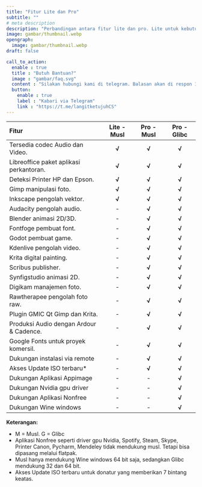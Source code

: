 ```yaml
---
title: "Fitur Lite dan Pro"
subtitle: ""
# meta description
description: "Perbandingan antara fitur lite dan pro. Lite untuk kebutuhan sederhana, sedangkan pro untuk kebutuhan profesional."
image: gambar/thumbnail.webp
opengraph:
  image: gambar/thumbnail.webp
draft: false

call_to_action:
  enable : true
  title : "Butuh Bantuan?"
  image : "gambar/faq.svg"
  content : "Silakan hubungi kami di telegram. Balasan akan di respon 1x3 jam."
  button:
    enable : true
    label : "Kabari via Telegram"
    link : "https://t.me/langitketujuhCS"
---
```


Fitur | **Lite - Musl** | **Pro - Musl** | **Pro - Glibc**
:--- | :---: | :---: | :---:
Tersedia codec Audio dan Video. | **√** | **√** | **√**
Libreoffice paket aplikasi perkantoran. | **√** | **√** | **√**
Deteksi Printer HP dan Epson. | **√** | **√** | **√**
Gimp manipulasi foto. | **√** | **√** | **√**
Inkscape pengolah vektor. | **√** | **√** | **√**
Audacity pengolah audio. | - | **√** | **√**
Blender animasi 2D/3D. | - | **√** | **√**
Fontfoge pembuat font. | - | **√** | **√**
Godot pembuat game. | - | **√** | **√**
Kdenlive pengolah video. | - | **√** | **√**
Krita digital painting. | - | **√** | **√**
Scribus publisher. | - | **√** | **√**
Synfigstudio animasi 2D. | - | **√** | **√**
Digikam manajemen foto. | - | **√** | **√**
Rawtherapee pengolah foto raw. | - | **√** | **√**
Plugin GMIC Qt Gimp dan Krita. | - | **√** | **√**
Produksi Audio dengan Ardour & Cadence. | - | **√** | **√**
Google Fonts untuk proyek komersil. | - | **√** | **√**
Dukungan instalasi via remote | - | **√** | **√**
Akses Update ISO terbaru* | - | **√** | **√**
Dukungan Aplikasi Appimage | - | - | **√**
Dukungan Nvidia gpu driver | - | - | **√**
Dukungan Aplikasi Nonfree  | - | - | **√**
Dukungan Wine windows | - | - | **√**

**Keterangan:**

- M = Musl. G = Glibc
- Aplikasi Nonfree seperti driver gpu Nvidia, Spotify, Steam, Skype, Printer Canon, Pycharm, Mendeley tidak mendukung musl. Tetapi bisa dipasang melalui flatpak.
- Musl hanya mendukung Wine windows 64 bit saja, sedangkan Glibc mendukung 32 dan 64 bit.
- Akses Update ISO terbaru untuk donatur yang memberikan 7 bintang keatas.
